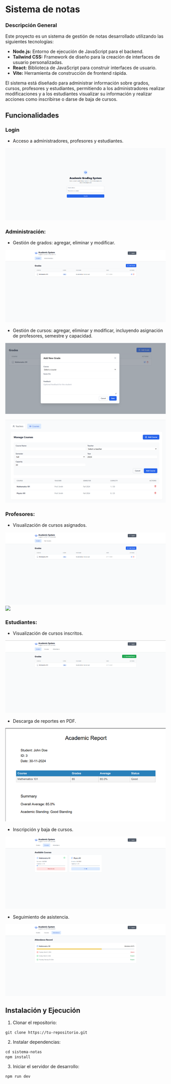# Sistema de notas

### Descripción General

Este proyecto es un sistema de gestión de notas desarrollado utilizando las siguientes tecnologías:

- **Node.js:** Entorno de ejecución de JavaScript para el backend.
- **Tailwind CSS:** Framework de diseño para la creación de interfaces de usuario personalizadas.
- **React:** Biblioteca de JavaScript para construir interfaces de usuario.
- **Vite:** Herramienta de construcción de frontend rápida.

El sistema está diseñado para administrar información sobre grados, cursos, profesores y estudiantes, permitiendo a los administradores realizar modificaciones y a los estudiantes visualizar su información y realizar acciones como inscribirse o darse de baja de cursos.

## Funcionalidades

### Login

- Acceso a administradores, profesores y estudiantes.

![](img/login.png)

### Administración:

- Gestión de grados: agregar, eliminar y modificar.

![](img/grades2.png)

- Gestión de cursos: agregar, eliminar y modificar, incluyendo asignación de profesores, semestre y capacidad.

![](img/addgrade.png)

![](img/addcourse.png)

### Profesores:

- Visualización de cursos asignados.

![](img/vista1profesor.png)
![](img/vista2profesor.png)

### Estudiantes:

- Visualización de cursos inscritos.

![](img/vista1alumno.png)

- Descarga de reportes en PDF.

![](img/pdf.png)

- Inscripción y baja de cursos.

![](img/vistacursosalumnos.png)

- Seguimiento de asistencia.

![](img/asistencia.png)

## Instalación y Ejecución

1. Clonar el repositorio:

```
git clone https://tu-repositorio.git
```

2. Instalar dependencias:

```
cd sistema-notas
npm install
```

3. Iniciar el servidor de desarrollo:

```
npm run dev
```

